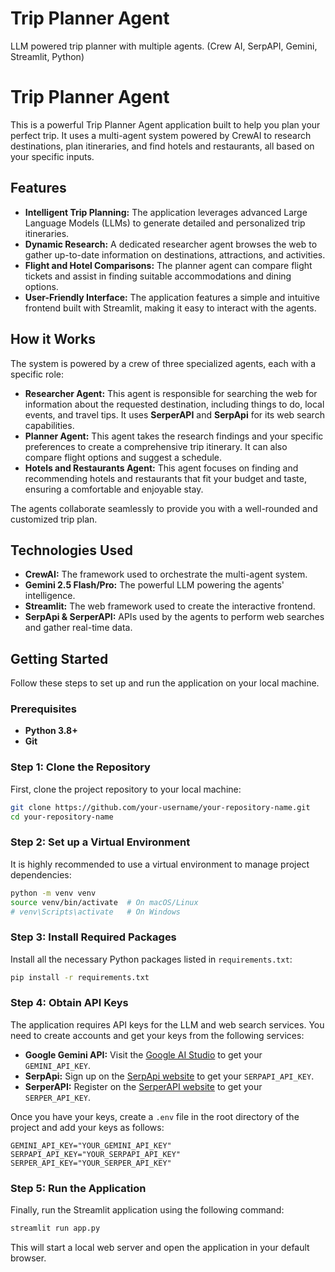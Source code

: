 # Trip Planner Agent
LLM powered trip planner with multiple agents. (Crew AI, SerpAPI, Gemini, Streamlit, Python)

# Trip Planner Agent

This is a powerful Trip Planner Agent application built to help you plan your perfect trip. It uses a multi-agent system powered by CrewAI to research destinations, plan itineraries, and find hotels and restaurants, all based on your specific inputs.

## Features

  - **Intelligent Trip Planning:** The application leverages advanced Large Language Models (LLMs) to generate detailed and personalized trip itineraries.
  - **Dynamic Research:** A dedicated researcher agent browses the web to gather up-to-date information on destinations, attractions, and activities.
  - **Flight and Hotel Comparisons:** The planner agent can compare flight tickets and assist in finding suitable accommodations and dining options.
  - **User-Friendly Interface:** The application features a simple and intuitive frontend built with Streamlit, making it easy to interact with the agents.

## How it Works

The system is powered by a crew of three specialized agents, each with a specific role:

  - **Researcher Agent:** This agent is responsible for searching the web for information about the requested destination, including things to do, local events, and travel tips. It uses **SerperAPI** and **SerpApi** for its web search capabilities.
  - **Planner Agent:** This agent takes the research findings and your specific preferences to create a comprehensive trip itinerary. It can also compare flight options and suggest a schedule.
  - **Hotels and Restaurants Agent:** This agent focuses on finding and recommending hotels and restaurants that fit your budget and taste, ensuring a comfortable and enjoyable stay.

The agents collaborate seamlessly to provide you with a well-rounded and customized trip plan.

## Technologies Used

  - **CrewAI:** The framework used to orchestrate the multi-agent system.
  - **Gemini 2.5 Flash/Pro:** The powerful LLM powering the agents' intelligence.
  - **Streamlit:** The web framework used to create the interactive frontend.
  - **SerpApi & SerperAPI:** APIs used by the agents to perform web searches and gather real-time data.

## Getting Started

Follow these steps to set up and run the application on your local machine.

### Prerequisites

  - **Python 3.8+**
  - **Git**

### Step 1: Clone the Repository

First, clone the project repository to your local machine:

```bash
git clone https://github.com/your-username/your-repository-name.git
cd your-repository-name
```

### Step 2: Set up a Virtual Environment

It is highly recommended to use a virtual environment to manage project dependencies:

```bash
python -m venv venv
source venv/bin/activate  # On macOS/Linux
# venv\Scripts\activate   # On Windows
```

### Step 3: Install Required Packages

Install all the necessary Python packages listed in `requirements.txt`:

```bash
pip install -r requirements.txt
```

### Step 4: Obtain API Keys

The application requires API keys for the LLM and web search services. You need to create accounts and get your keys from the following services:

  - **Google Gemini API:** Visit the [Google AI Studio](https://aistudio.google.com/) to get your `GEMINI_API_KEY`.
  - **SerpApi:** Sign up on the [SerpApi website](https://serpapi.com/) to get your `SERPAPI_API_KEY`.
  - **SerperAPI:** Register on the [SerperAPI website](https://www.google.com/search?q=https://serperapi.com/) to get your `SERPER_API_KEY`.

Once you have your keys, create a `.env` file in the root directory of the project and add your keys as follows:

```
GEMINI_API_KEY="YOUR_GEMINI_API_KEY"
SERPAPI_API_KEY="YOUR_SERPAPI_API_KEY"
SERPER_API_KEY="YOUR_SERPER_API_KEY"
```

### Step 5: Run the Application

Finally, run the Streamlit application using the following command:

```bash
streamlit run app.py
```

This will start a local web server and open the application in your default browser.